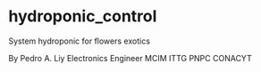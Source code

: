 # hydroponic_control
System hydroponic for flowers exotics 

By Pedro A. Liy 
Electronics Engineer
MCIM
ITTG
PNPC CONACYT 
